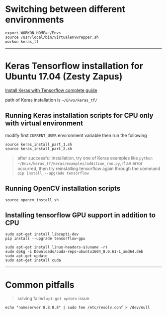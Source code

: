 # Switching between different environments
```
export WORKON_HOME=~/Envs
source /usr/local/bin/virtualenvwrapper.sh
workon keras_tf
```

- - -

# Keras Tensorflow installation for Ubuntu 17.04 (Zesty Zapus)

[Install Keras with Tensorflow complete guide](http://www.pyimagesearch.com/2016/11/14/installing-keras-with-tensorflow-backend/)

path of Keras installation is `~/Envs/keras_tf/`

## Running Keras installation scripts for CPU only with virtual environment
modify first `CURRENT_USER` environment variable then run the following
```
source keras_install_part_1.sh
source keras_install_part_2.sh
```

>after successful installation, try one of Keras examples like `python ~/Envs/keras_tf/keras/examples/addition_rnn.py`, if an error occurred, then try reinstalling tensorflow again through the command `pip install --upgrade tensorflow`

## Running OpenCV installation scripts
```
source opencv_install.sh
```

## Installing tensorflow GPU support in addition to CPU
```
sudo apt-get install libcupti-dev
pip install --upgrade tensorflow-gpu

sudo apt-get install linux-headers-$(uname -r)
sudo dpkg -i Downloads/cuda-repo-ubuntu1604_8.0.61-1_amd64.deb
sudo apt-get update
sudo apt-get install cuda
```

- - - -

# Common pitfalls
>solving failed `apt-get update` issue
```
echo "nameserver 8.8.8.8" | sudo tee /etc/resolv.conf > /dev/null
```

